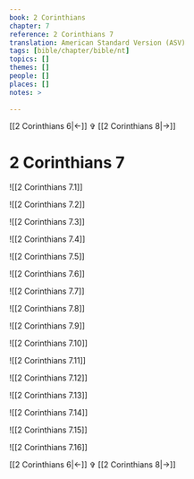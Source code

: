 ```yaml
---
book: 2 Corinthians
chapter: 7
reference: 2 Corinthians 7
translation: American Standard Version (ASV)
tags: [bible/chapter/bible/nt]
topics: []
themes: []
people: []
places: []
notes: >
  
---
```


[[2 Corinthians 6|<-]] ✞ [[2 Corinthians 8|->]]

# 2 Corinthians 7

![[2 Corinthians 7.1]]

![[2 Corinthians 7.2]]

![[2 Corinthians 7.3]]

![[2 Corinthians 7.4]]

![[2 Corinthians 7.5]]

![[2 Corinthians 7.6]]

![[2 Corinthians 7.7]]

![[2 Corinthians 7.8]]

![[2 Corinthians 7.9]]

![[2 Corinthians 7.10]]

![[2 Corinthians 7.11]]

![[2 Corinthians 7.12]]

![[2 Corinthians 7.13]]

![[2 Corinthians 7.14]]

![[2 Corinthians 7.15]]

![[2 Corinthians 7.16]]

[[2 Corinthians 6|<-]] ✞ [[2 Corinthians 8|->]]
